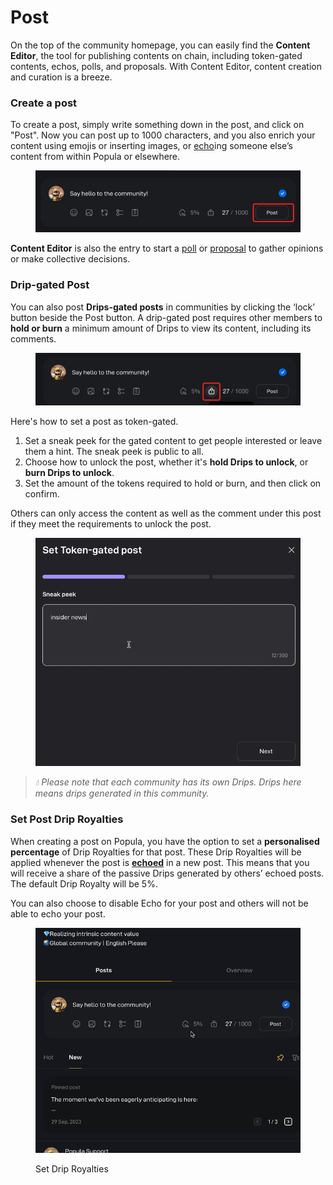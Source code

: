 # Post

On the top of the community homepage, you can easily find the **Content Editor**, the tool for publishing contents on chain, including token-gated contents, echos, polls, and proposals. With Content Editor, content creation and curation is a breeze.

### C**reate a post**

To create a post, simply write something down in the post, and click on "Post". Now you can post up to 1000 characters, and you also enrich your content using emojis or inserting images, or [echo](echo.md)ing someone else’s content from within Popula or elsewhere.&#x20;

<figure><img src="../.gitbook/assets/image (12).png" alt=""><figcaption></figcaption></figure>

**Content Editor** is also the entry to start a [poll](poll-and-proposal.md#how-to-create-a-poll) or [proposal](poll-and-proposal.md#how-to-create-a-proposal) to gather opinions or make collective decisions.&#x20;

### Drip-gated Post

You can also post **Drips-gated posts** in communities by clicking the ‘lock’ button beside the Post button. A drip-gated post requires other members to **hold or burn** a minimum amount of Drips to view its content, including its comments.

<figure><img src="../.gitbook/assets/image (13).png" alt=""><figcaption></figcaption></figure>

Here's how to set a post as token-gated.

1. Set a sneak peek for the gated content to get people interested or leave them a hint. The sneak peek is public to all.
2. Choose how to unlock the post, whether it's **hold Drips to unlock**, or **burn Drips to unlock**.
3. Set the amount of the tokens required to hold or burn, and then click on confirm.

Others can only access the content as well as the comment under this post if they meet the requirements to unlock the post.&#x20;

<figure><img src="../.gitbook/assets/token gated.gif" alt=""><figcaption></figcaption></figure>

> _💧 Please note that each community has its own Drips. Drips here means drips generated in this community._

### **Set Post Drip Royalties**

When creating a post on Popula, you have the option to set a **personalised percentage** of Drip Royalties for that post. These Drip Royalties will be applied whenever the post is [**echoed**](echo.md) in a new post. This means that you will receive a share of the passive Drips generated by others’ echoed posts. The default Drip Royalty will be 5%.

You can also choose to disable Echo for your post and others will not be able to echo your post.

<figure><img src="../.gitbook/assets/drip royalty.gif" alt=""><figcaption><p>Set Drip Royalties</p></figcaption></figure>

